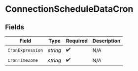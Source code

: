 # ConnectionScheduleDataCron


## Fields

| Field              | Type               | Required           | Description        |
| ------------------ | ------------------ | ------------------ | ------------------ |
| `CronExpression`   | *string*           | :heavy_check_mark: | N/A                |
| `CronTimeZone`     | *string*           | :heavy_check_mark: | N/A                |